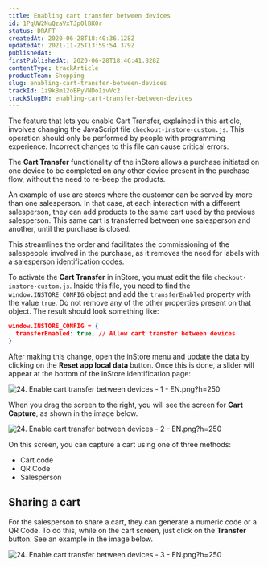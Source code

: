 ```yaml
---
title: Enabling cart transfer between devices
id: 1PqUW2NuQzaVxTJp0lBK0r
status: DRAFT
createdAt: 2020-06-28T18:40:36.128Z
updatedAt: 2021-11-25T13:59:54.379Z
publishedAt: 
firstPublishedAt: 2020-06-28T18:46:41.828Z
contentType: trackArticle
productTeam: Shopping
slug: enabling-cart-transfer-between-devices
trackId: 1z9kBm12oBPyVNDo1ivVc2
trackSlugEN: enabling-cart-transfer-between-devices
---
```


<div class="alert alert-danger">
The feature that lets you enable Cart Transfer, explained in this article, involves changing the JavaScript file <code>checkout-instore-custom.js</code>. This operation should only be performed by people with programming experience. Incorrect changes to this file can cause critical errors.
</div>

The __Cart Transfer__ functionality of the inStore allows a purchase initiated on one device to be completed on any other device present in the purchase flow, without the need to re-beep the products.

An example of use are stores where the customer can be served by more than one salesperson. In that case, at each interaction with a different salesperson, they can add products to the same cart used by the previous salesperson. This same cart is transferred between one salesperson and another, until the purchase is closed. 

This streamlines the order and facilitates the commissioning of the salespeople involved in the purchase, as it removes the need for labels with a salesperson identification codes.

To activate the __Cart Transfer__ in inStore, you must edit the file `checkout-instore-custom.js`. Inside this file, you need to find the `window.INSTORE_CONFIG` object and add the `transferEnabled` property with the value `true`. Do not remove any of the other properties present on that object. The result should look something like:

```json
window.INSTORE_CONFIG = {
  transferEnabled: true, // Allow cart transfer between devices
}
```

After making this change, open the inStore menu and update the data by clicking on the __Reset app local data__ button. Once this is done, a slider will appear at the bottom of the inStore identification page:

![24. Enable cart transfer between devices - 1 - EN.png?h=250](//images.ctfassets.net/alneenqid6w5/6n8QGjNTdsUv8LYa5BS9k4/adb1f076df8c7c02a7210249f258016f/24._Enable_cart_transfer_between_devices_-_1_-_EN.png_h_250)

When you drag the screen to the right, you will see the screen for __Cart Capture__, as shown in the image below.

![24. Enable cart transfer between devices - 2 - EN.png?h=250](//images.ctfassets.net/alneenqid6w5/4HFA0E3oefpFShXIpygidj/63c8ce16230f02347fe36420fd578d4d/24._Enable_cart_transfer_between_devices_-_2_-_EN.png_h_250)

On this screen, you can capture a cart using one of three methods:
- Cart code
- QR Code
- Salesperson

## Sharing a cart

For the salesperson to share a cart, they can generate a numeric code or a QR Code. To do this, while on the cart screen, just click on the __Transfer__ button. See an example in the image below.

![24. Enable cart transfer between devices - 3 - EN.png?h=250](//images.ctfassets.net/alneenqid6w5/2X6CjDIIvcp87PEln8076S/8e728587064d10fcd9caae506a6a963c/24._Enable_cart_transfer_between_devices_-_3_-_EN.png_h_250)

